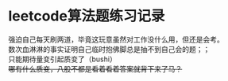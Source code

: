 <h1>leetcode算法题练习记录<br></h1>
  
强迫自己每天刷两道，毕竟这玩意虽然对工作没什么用，但还是会考。<br>
数次血淋淋的事实证明自己临时抱佛脚总是抽不到自己会的题；；<br>
只能期待量变引起质变了（bushi）<br>
~~哪有什么质变，八股不都是看着看着答案就背下来了马？~~

